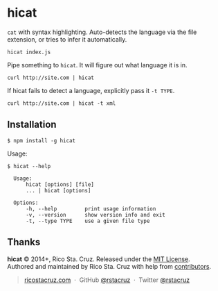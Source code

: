 hicat
=====

`cat` with syntax highlighting. Auto-detects the language via the file 
extension, or tries to infer it automatically.

    hicat index.js

Pipe something to `hicat`. It will figure out what language it is in.

    curl http://site.com | hicat

If hicat fails to detect a language, explicitly pass it `-t TYPE`.

    curl http://site.com | hicat -t xml

Installation
------------

    $ npm install -g hicat

Usage:

    $ hicat --help

      Usage:
          hicat [options] [file]
          ... | hicat [options]

      Options:
          -h, --help         print usage information
          -v, --version      show version info and exit
          -t, --type TYPE    use a given file type

Thanks
------

**hicat** © 2014+, Rico Sta. Cruz. Released under the [MIT License].<br>
Authored and maintained by Rico Sta. Cruz with help from [contributors].

> [ricostacruz.com](http://ricostacruz.com) &nbsp;&middot;&nbsp;
> GitHub [@rstacruz](https://github.com/rstacruz) &nbsp;&middot;&nbsp;
> Twitter [@rstacruz](https://twitter.com/rstacruz)

[MIT License]: http://mit-license.org/
[contributors]: http://github.com/rstacruz/hicat/contributors
